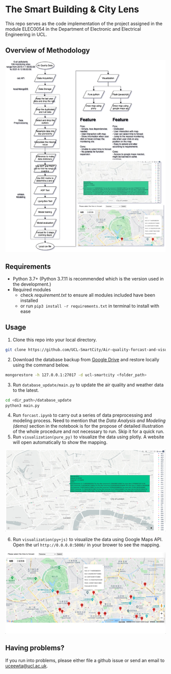 # The Smart Building & City Lens

This repo serves as the code implementation of the project assigned in the module ELEC0054 in the Department of Electronic and Electrical Engineering in UCL.

## Overview of Methodology

![summary](devlog/summary.jpg)

## Requirements

* Python 3.7+ (Python 3.7.11 is recommended which is the version used in the development.)
* Required modules
  * check *requirement.txt* to ensure all modules included have been installed
  * or run `pip3 install -r requirements.txt` in terminal to install with ease

## Usage

1. Clone this repo into your local directory.

```bash
git clone https://github.com/UCL-SmartCity/Air-quality-forcast-and-visualization.git <dir_path>
```

2. Download the database backup from [Google Drive](https://drive.google.com/drive/folders/1tVws0YnGjNyAAJ8k_01X1UnyXa7xrvdv?usp=sharing) and restore locally using the command below.

```bash
mongorestore -h 127.0.0.1:27017 -d ucl-smartcity <folder_path>
```

3. Run `database_update/main.py` to update the air quality and weather data to the latest.

```bash
cd <dir_path>/database_update
python3 main.py
```

4. Run `forcast.ipynb` to carry out a series of data preprocessing and modeling process. Need to mention that the *Data Analysis and Modeling (demo)* section in the notebook is for the propose of detailed illustration of the whole procedure and not necessary to run. Skip it for a quick run.
5. Run `visualization(pure_py)` to visualize the data using plotly. A website will open automatically to show the mapping.

![plotly](devlog/plotly.jpg)

6. Run `visualization(py+js)` to visualize the data using Google Maps API. Open the url `http://0.0.0.0:5000/` in your brower to see the mapping.

![googlemaps](devlog/googlemaps.jpg)

## Having problems?

If you run into problems, please either file a github issue or send an email to [uceewta@ucl.ac.uk](mailto:uceewta@ucl.ac.uk).
